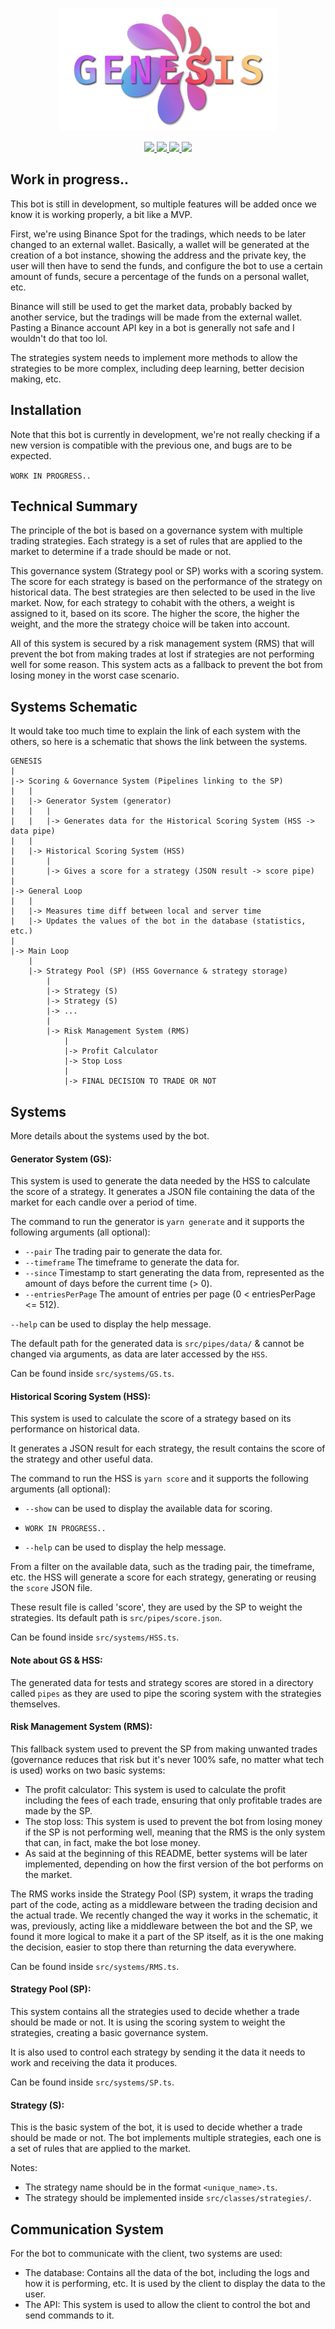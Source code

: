 <p align="center">
    <a href="https://github.com/cybearl/genesis" target="_blank">
        <img src="https://raw.githubusercontent.com/cybearl/genesis/main/assets/logo.png" width="350" alt="Genesis logo">
    </a>
</p>

<p align="center">
    <a href="https://github.com/yoratoni" target="_blank">
        <img src="https://img.shields.io/badge/made%20by-Yoratoni-858FF0?style=flat-square">
    </a>
    <a href="https://github.com/cybearl/genesis/blob/main/LICENSE" target="_blank">
        <img src="https://img.shields.io/github/license/cybearl/genesis?color=D962F2&style=flat-square">
    </a>
    <a href="https://github.com/cybearl/genesis/issues" target="_blank">
        <img src="https://img.shields.io/github/issues-raw/cybearl/genesis?color=FF8D70&style=flat-square">
    </a>
    <a href="https://github.com/cybearl/genesis/blob/main/package.json" target="_blank">
        <img src="https://img.shields.io/github/package-json/v/cybearl/genesis?color=FDD384&style=flat-square">
    </a>
</p>


Work in progress..
------------------
This bot is still in development, so multiple features will be added once we know
it is working properly, a bit like a MVP.

First, we're using Binance Spot for the tradings, which needs to be later changed to
an external wallet. Basically, a wallet will be generated at the creation of a bot instance,
showing the address and the private key, the user will then have to send the funds,
and configure the bot to use a certain amount of funds, secure a percentage of the funds on
a personal wallet, etc.

Binance will still be used to get the market data, probably backed by another service,
but the tradings will be made from the external wallet. Pasting a Binance account API key
in a bot is generally not safe and I wouldn't do that too lol.

The strategies system needs to implement more methods to allow the strategies to be more complex,
including deep learning, better decision making, etc.

Installation
------------
Note that this bot is currently in development, we're not really checking if a new version is compatible
with the previous one, and bugs are to be expected.

`WORK IN PROGRESS..`

Technical Summary
-----------------
The principle of the bot is based on a governance system with multiple trading strategies.
Each strategy is a set of rules that are applied to the market
to determine if a trade should be made or not.

This governance system (Strategy pool or SP) works with a scoring system. The score for each strategy is based
on the performance of the strategy on historical data.
The best strategies are then selected to be used in the live market.
Now, for each strategy to cohabit with the others, a weight is assigned to it, based on its score.
The higher the score, the higher the weight, and the more the strategy choice will be taken into account.

All of this system is secured by a risk management system (RMS) that will prevent the bot from
making trades at lost if strategies are not performing well for some reason. This system acts
as a fallback to prevent the bot from losing money in the worst case scenario.

Systems Schematic
-----------------
It would take too much time to explain the link of each system with the others, so here is a schematic that
shows the link between the systems.

```
GENESIS
|
|-> Scoring & Governance System (Pipelines linking to the SP)
|   |
|   |-> Generator System (generator)
|   |   |
|   |   |-> Generates data for the Historical Scoring System (HSS -> data pipe)
|   |
|   |-> Historical Scoring System (HSS)
|       |
|       |-> Gives a score for a strategy (JSON result -> score pipe)
|
|-> General Loop
|   |
|   |-> Measures time diff between local and server time
|   |-> Updates the values of the bot in the database (statistics, etc.)
|
|-> Main Loop
    |
    |-> Strategy Pool (SP) (HSS Governance & strategy storage)
        |
        |-> Strategy (S)
        |-> Strategy (S)
        |-> ...
        |
        |-> Risk Management System (RMS)
            |
            |-> Profit Calculator
            |-> Stop Loss
            |
            |-> FINAL DECISION TO TRADE OR NOT
```

Systems
-------
More details about the systems used by the bot.

#### Generator System (GS):
This system is used to generate the data needed by the HSS to calculate the score of a strategy.
It generates a JSON file containing the data of the market for each candle over a period of time.

The command to run the generator is `yarn generate` and it supports the following arguments (all optional):
- `--pair` The trading pair to generate the data for.
- `--timeframe` The timeframe to generate the data for.
- `--since` Timestamp to start generating the data from,
    represented as the amount of days before the current time (> 0).
- `--entriesPerPage` The amount of entries per page (0 < entriesPerPage <= 512).

`--help` can be used to display the help message.

The default path for the generated data is `src/pipes/data/` & cannot be changed via arguments, as data are later accessed by the `HSS`.

Can be found inside `src/systems/GS.ts`.

#### Historical Scoring System (HSS):
This system is used to calculate the score of a strategy based on its performance on historical data.

It generates a JSON result for each strategy, the result contains the score of the strategy
and other useful data.

The command to run the HSS is `yarn score` and it supports the following arguments (all optional):
- `--show` can be used to display the available data for scoring.
- `WORK IN PROGRESS..`

- `--help` can be used to display the help message.

From a filter on the available data, such as the trading pair, the timeframe, etc.
the HSS will generate a score for each strategy, generating or reusing the `score` JSON file.

These result file is called 'score', they are used by the SP to weight the strategies.
Its default path is `src/pipes/score.json`.

Can be found inside `src/systems/HSS.ts`.

#### Note about GS & HSS:
The generated data for tests and strategy scores are stored in a directory called `pipes`
as they are used to pipe the scoring system with the strategies themselves.

#### Risk Management System (RMS):
This fallback system used to prevent the SP from making unwanted trades (governance reduces that risk but it's never 100% safe, no matter what tech is used) works on two basic systems:
- The profit calculator: This system is used to calculate the profit including the fees of each trade,
  ensuring that only profitable trades are made by the SP.
- The stop loss: This system is used to prevent the bot from losing money if the SP is not performing well,
  meaning that the RMS is the only system that can, in fact, make the bot lose money.
- As said at the beginning of this README, better systems will be later implemented, depending on how the first version of the bot performs on the market.

The RMS works inside the Strategy Pool (SP) system, it wraps the trading part of the code, acting as a middleware between the trading decision and the actual trade. We recently changed the way it works in the schematic, it was, previously, acting like a middleware between the bot and the SP, we found it more logical to make it a part of the SP itself, as it is the one making the decision, easier to stop there than returning the data everywhere.

Can be found inside `src/systems/RMS.ts`.

#### Strategy Pool (SP):
This system contains all the strategies used to decide whether a trade should be made or not.
It is using the scoring system to weight the strategies, creating a basic governance system.

It is also used to control each strategy by sending it the data it needs to work and
receiving the data it produces.

Can be found inside `src/systems/SP.ts`.

#### Strategy (S):
This is the basic system of the bot, it is used to decide whether a trade should be made or not.
The bot implements multiple strategies, each one is a set of rules that are applied to the market.

Notes:
- The strategy name should be in the format `<unique_name>.ts`.
- The strategy should be implemented inside `src/classes/strategies/`.

Communication System
--------------------
For the bot to communicate with the client, two systems are used:
- The database: Contains all the data of the bot, including the logs and how it is performing, etc.
  It is used by the client to display the data to the user.
- The API: This system is used to allow the client to control the bot and send commands to it.

